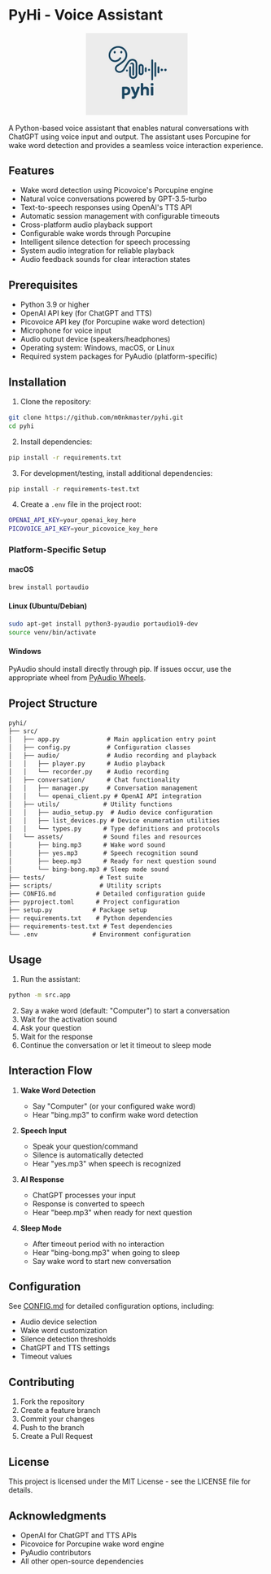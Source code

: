 # PyHi - Voice Assistant

<p align="center">
  <img src="pyhi.jpg" alt="PyHi Logo" width="200">
</p>

A Python-based voice assistant that enables natural conversations with ChatGPT using voice input and output. The assistant uses Porcupine for wake word detection and provides a seamless voice interaction experience.

## Features

- Wake word detection using Picovoice's Porcupine engine
- Natural voice conversations powered by GPT-3.5-turbo
- Text-to-speech responses using OpenAI's TTS API
- Automatic session management with configurable timeouts
- Cross-platform audio playback support
- Configurable wake words through Porcupine
- Intelligent silence detection for speech processing
- System audio integration for reliable playback
- Audio feedback sounds for clear interaction states

## Prerequisites

- Python 3.9 or higher
- OpenAI API key (for ChatGPT and TTS)
- Picovoice API key (for Porcupine wake word detection)
- Microphone for voice input
- Audio output device (speakers/headphones)
- Operating system: Windows, macOS, or Linux
- Required system packages for PyAudio (platform-specific)

## Installation

1. Clone the repository:
```bash
git clone https://github.com/m0nkmaster/pyhi.git
cd pyhi
```

2. Install dependencies:
```bash
pip install -r requirements.txt
```

3. For development/testing, install additional dependencies:
```bash
pip install -r requirements-test.txt
```

4. Create a `.env` file in the project root:
```bash
OPENAI_API_KEY=your_openai_key_here
PICOVOICE_API_KEY=your_picovoice_key_here
```

### Platform-Specific Setup

#### macOS
```bash
brew install portaudio
```

#### Linux (Ubuntu/Debian)
```bash
sudo apt-get install python3-pyaudio portaudio19-dev
source venv/bin/activate
```

#### Windows
PyAudio should install directly through pip. If issues occur, use the appropriate wheel from [PyAudio Wheels](https://pypi.org/project/pyaudio-wheels/).

## Project Structure

```
pyhi/
├── src/
│   ├── app.py             # Main application entry point
│   ├── config.py          # Configuration classes
│   ├── audio/             # Audio recording and playback
│   │   ├── player.py      # Audio playback
│   │   └── recorder.py    # Audio recording
│   ├── conversation/      # Chat functionality
│   │   ├── manager.py     # Conversation management
│   │   └── openai_client.py # OpenAI API integration
│   ├── utils/            # Utility functions
│   │   ├── audio_setup.py  # Audio device configuration
│   │   ├── list_devices.py # Device enumeration utilities
│   │   └── types.py      # Type definitions and protocols
│   └── assets/           # Sound files and resources
│       ├── bing.mp3      # Wake word sound
│       ├── yes.mp3       # Speech recognition sound
│       ├── beep.mp3      # Ready for next question sound
│       └── bing-bong.mp3 # Sleep mode sound
├── tests/               # Test suite
├── scripts/             # Utility scripts
├── CONFIG.md           # Detailed configuration guide
├── pyproject.toml      # Project configuration
├── setup.py           # Package setup
├── requirements.txt    # Python dependencies
├── requirements-test.txt # Test dependencies
└── .env               # Environment configuration
```

## Usage

1. Run the assistant:
```bash
python -m src.app
```

2. Say a wake word (default: "Computer") to start a conversation
3. Wait for the activation sound
4. Ask your question
5. Wait for the response
6. Continue the conversation or let it timeout to sleep mode

## Interaction Flow

1. **Wake Word Detection**
   - Say "Computer" (or your configured wake word)
   - Hear "bing.mp3" to confirm wake word detection

2. **Speech Input**
   - Speak your question/command
   - Silence is automatically detected
   - Hear "yes.mp3" when speech is recognized

3. **AI Response**
   - ChatGPT processes your input
   - Response is converted to speech
   - Hear "beep.mp3" when ready for next question

4. **Sleep Mode**
   - After timeout period with no interaction
   - Hear "bing-bong.mp3" when going to sleep
   - Say wake word to start new conversation

## Configuration

See [CONFIG.md](CONFIG.md) for detailed configuration options, including:
- Audio device selection
- Wake word customization
- Silence detection thresholds
- ChatGPT and TTS settings
- Timeout values

## Contributing

1. Fork the repository
2. Create a feature branch
3. Commit your changes
4. Push to the branch
5. Create a Pull Request

## License

This project is licensed under the MIT License - see the LICENSE file for details.

## Acknowledgments

- OpenAI for ChatGPT and TTS APIs
- Picovoice for Porcupine wake word engine
- PyAudio contributors
- All other open-source dependencies